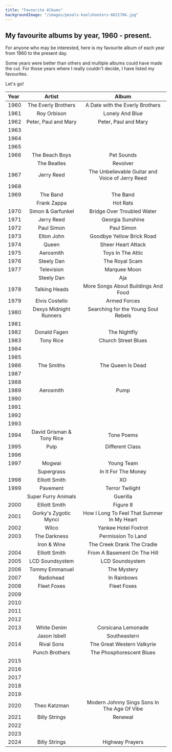 ```yaml
---
title: "Favourite Albums"
backgroundImage: "/images/pexels-koolshooters-6621704.jpg"
---
```


## My favourite albums by year, 1960 - present.

For anyone who may be interested, here is my favourite album of each year from 1960 to the present day.

Some years were better than others and multiple albums could have made the cut. For those years where I really couldn't decide, I have listed my favourites.

Let's go!

| Year | Artist | Album |
| :--- | :----: | :---: |
| 1960 | The Everly Brothers | A Date with the Everly Brothers  |
| 1961 | Roy Orbison | Lonely And Blue | 
| 1962 | Peter, Paul and Mary |  Peter, Paul and Mary |
| 1963 | | | 
| 1964 | | |
| 1965 | | |
| 1966 | The Beach Boys | Pet Sounds |
|      | The Beatles | Revolver |  
| 1967 | Jerry Reed | The Unbelievable Guitar and Voice of Jerry Reed |
| 1968 | | |
| 1969 | The Band | The Band |
|      | Frank Zappa | Hot Rats |
| 1970 | Simon & Garfunkel| Bridge Over Troubled Water |
| 1971 | Jerry Reed | Georgia Sunshine |
| 1972 | Paul Simon | Paul Simon |
| 1973 | Elton John | Goodbye Yellow Brick Road |
| 1974 | Queen | Sheer Heart Attack |
| 1975 | Aerosmith | Toys In The Attic |
| 1976 | Steely Dan | The Royal Scam |
| 1977 | Television | Marquee Moon |
|      | Steely Dan | Aja |
| 1978 | Talking Heads | More Songs About Buildings And Food |
| 1979 | Elvis Costello | Armed Forces |
| 1980 | Dexys Midnight Runners | Searching for the Young Soul Rebels |
| 1981 | | |
| 1982 | Donald Fagen | The Nightfly |
| 1983 | Tony Rice | Church Street Blues |
| 1984 | | |
| 1985 | | |
| 1986 | The Smiths | The Queen Is Dead |
| 1987 | | |
| 1988 | | |
| 1989 | Aerosmith | Pump |
| 1990 | | |
| 1991 | | |
| 1992 | | |
| 1993 | | |
| 1994 | David Grisman & Tony Rice | Tone Poems |
| 1995 | Pulp | Different Class |
| 1996 | | |
| 1997 | Mogwai | Young Team |
|      | Supergrass | In It For The Money
| 1998 | Elliott Smith| XO |
| 1999 | Pavement | Terror Twilight |
|      | Super Furry Animals | Guerilla |
| 2000 | Elliott Smith | Figure 8 |
| 2001 | Gorky's Zygotic Mynci | How I Long To Feel That Summer In My Heart |
| 2002 | Wilco | Yankee Hotel Foxtrot |
| 2003 | The Darkness  | Permission To Land |
|      | Iron & Wine | The Creek Drank The Cradle |
| 2004 | Elliott Smith | From A Basement On The Hill |
| 2005 | LCD Soundsystem | LCD Soundsystem |
| 2006 | Tommy Emmanuel | The Mystery |
| 2007 | Radiohead | In Rainbows |
| 2008 | Fleet Foxes | Fleet Foxes |
| 2009 | | |
| 2010 | | |
| 2011 | | |
| 2012 | | |
| 2013 | White Denim | Corsicana Lemonade |
|      | Jason Isbell | Southeastern | 
| 2014 | Rival Sons   | The Great Western Valkyrie |
|      | Punch Brothers  |  The Phosphorescent Blues  |
| 2015 | | |
| 2016 | | |
| 2017 | | |
| 2018 | | |
| 2019 | | |
| 2020 | Theo Katzman | Modern Johnny Sings Sons In The Age Of Vibe |
| 2021 | Billy Strings | Renewal |
| 2022 | | | 
| 2023 | | |
| 2024 | Billy Strings | Highway Prayers |